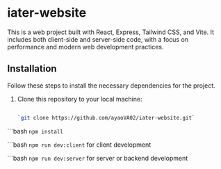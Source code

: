 # iater-website

This is a web project built with React, Express, Tailwind CSS, and Vite. It includes both client-side and server-side code, with a focus on performance and modern web development practices.


## Installation

Follow these steps to install the necessary dependencies for the project.

1. Clone this repository to your local machine:
   ```bash

   `git clone https://github.com/ayaoVA02/iater-website.git`


  ```bash `npm install`

  ```bash `npm run dev:client` 
for client development 

  ```bash `npm run dev:server` 
for server or backend development
